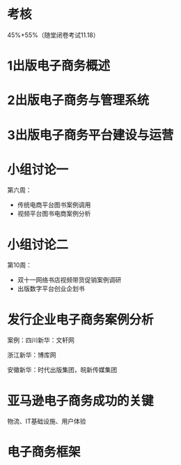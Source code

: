 # 考核

45%+55%（随堂闭卷考试11.18）



# 1出版电子商务概述



# 2出版电子商务与管理系统



# 3出版电子商务平台建设与运营







# 小组讨论一

第六周：

- 传统电商平台图书案例调用
- 视频平台图书电商案例分析

# 小组讨论二

第10周：

- 双十一网络书店视频带货促销案例调研
- 出版数字平台创业企划书



# 发行企业电子商务案例分析



案例：四川新华：文轩网

浙江新华：博库网

安徽新华：时代出版集团，皖新传媒集团



# 亚马逊电子商务成功的关键

物流、IT基础设施、用户体验



# 电子商务框架

